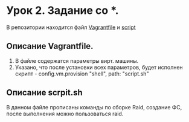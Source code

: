 # Урок 2. Задание со *.
В репозитории находится файл [Vagrantfile](Vagrantfile) и [script](script.sh)
## Описание Vagrantfile.
1. В файле содержатся параметры вирт. машины.
2. Указано, что после установки всех параметров, будет исполнен скрипт - config.vm.provision "shell", path: "script.sh"
## Описание scrpit.sh
В данном файле прописаны команды по сборке Raid, создание ФС, после выполнения можно пользоваться raid.

